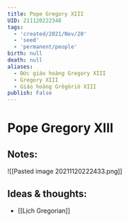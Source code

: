 ```yaml
---
title: Pope Gregory XIII
UID: 211120222348
tags:
  - 'created/2021/Nov/20'
  - 'seed'
  - 'permanent/people'
birth: null
death: null
aliases:
  - Đức giáo hoàng Gregory XIII
  - Gregory XIII
  - Giáo hoàng Grêgôriô XIII
publish: False
---
```

# Pope Gregory XIII

## Notes:
![[Pasted image 20211120222433.png]]

## Ideas & thoughts:
- [[Lịch Gregorian]]